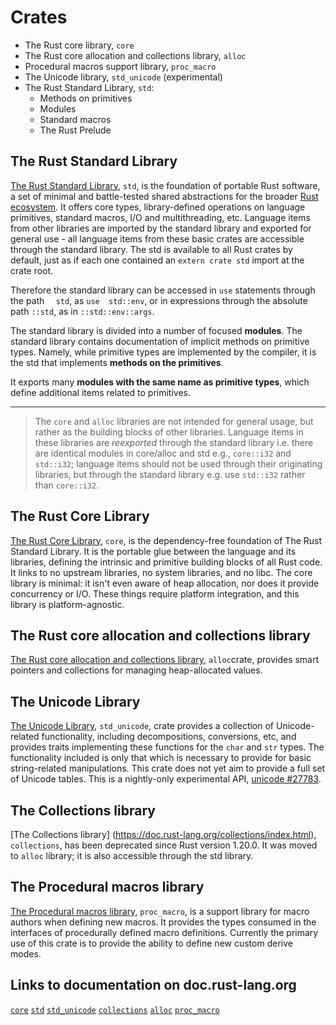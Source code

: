 # Crates

- The Rust core library, `core`
- The Rust core allocation and collections library, `alloc`
- Procedural macros support library, `proc_macro`
- The Unicode library, `std_unicode` (experimental)
- The Rust Standard Library, `std`:
   * Methods on primitives
   * Modules
   * Standard macros
   * The Rust Prelude



## The Rust Standard Library

[The Rust Standard Library](https://doc.rust-lang.org/std/index.html), `std`, is the foundation of portable Rust software, a set of minimal and battle-tested shared abstractions for the broader [Rust ecosystem](https://crates.io/). It offers core types, library-defined operations on language primitives, standard macros, I/O and multithreading, etc. Language items from other libraries are imported by the standard library and exported for general use - all language items from these basic crates are accessible through the standard library. The std is available to all Rust crates by default, just as if each one contained an `extern crate std` import at the crate root. 

Therefore the standard library can be accessed in `use` statements through the 
path `  std`, as `use  std::env`, or in expressions through the absolute 
path `::std`, as in `::std::env::args`.

The standard library is divided into a number of focused **modules**.
The standard library contains documentation of implicit methods on primitive types. Namely, while primitive types are implemented by the compiler, it is the std that implements **methods on the primitives**. 

It exports many **modules with the same name as primitive types**, which define additional items related to primitives.


---

> The `core` and `alloc` libraries are not intended for general usage, but rather as the building blocks of other libraries. Language items in these libraries are *reexported* through the standard library i.e. there are identical modules in core/alloc and std e.g., `core::i32` and `std::i32`; language items should not be used through their originating libraries, but through the standard library e.g. use `std::i32` rather than `core::i32`.


## The Rust Core Library
[The Rust Core Library](https://doc.rust-lang.org/core/index.html), `core`, is the dependency-free foundation of The Rust Standard Library. It is the portable glue between the language and its libraries, defining the intrinsic and primitive building blocks of all Rust code. It links to no upstream libraries, no system libraries, and no libc. The core library is minimal: it isn't even aware of heap allocation, nor does it provide concurrency or I/O. These things require platform integration, and this library is platform-agnostic.


## The Rust core allocation and collections library
[The Rust core allocation and collections library](https://doc.rust-lang.org/alloc/index.html), `alloc`crate, provides smart pointers and collections for managing heap-allocated values.


## The Unicode Library
[The Unicode Library](https://doc.rust-lang.org/std_unicode/index.html), `std_unicode`, crate provides a collection of Unicode-related functionality, including decompositions, conversions, etc, and provides traits implementing these functions for the `char` and `str` types. The functionality included is only that which is necessary to provide for basic string-related manipulations. This crate does not yet aim to provide a full set of Unicode tables. This is a nightly-only experimental API, [unicode #27783](https://github.com/rust-lang/rust/issues/27783).


## The Collections library
[The Collections library] (https://doc.rust-lang.org/collections/index.html), `collections`, has been deprecated since Rust version 1.20.0. It was moved to `alloc` library; it is also accessible through the std library.


## The Procedural macros library
[The Procedural macros library](https://doc.rust-lang.org/proc_macro/index.html), `proc_macro`, is a support library for macro authors when defining new macros. It provides the types consumed in the interfaces of procedurally defined macro definitions. Currently the primary use of this crate is to provide the ability to define new custom derive modes.


## Links to documentation on doc.rust-lang.org
[`core`](https://doc.rust-lang.org/core/index.html)
[`std`](https://doc.rust-lang.org/std/)
[`std_unicode`](https://doc.rust-lang.org/std_unicode/index.html)
[`collections`](https://doc.rust-lang.org/collections/index.html)
[`alloc`](https://doc.rust-lang.org/alloc/index.html)
[`proc_macro`](https://doc.rust-lang.org/proc_macro/index.html)

